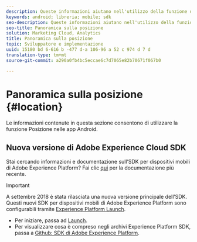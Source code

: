 ```yaml
---
description: Queste informazioni aiutano nell'utilizzo della funzione di Posizione nelle app Android.
keywords: android; libreria; mobile; sdk
seo-description: Queste informazioni aiutano nell'utilizzo della funzione di Posizione nelle app Android.
seo-title: Panoramica sulla posizione
solution: Marketing Cloud, Analytics
title: Panoramica sulla posizione
topic: Sviluppatore e implementazione
uuid: 15180 bd 6-616 b -477 d-a 106-96 a 52 c 974 d 7 d
translation-type: tm+mt
source-git-commit: a290a0fb4bc5eccae6c7d7065e82b70671f067b0

---
```



# Panoramica sulla posizione {#location}

Le informazioni contenute in questa sezione consentono di utilizzare la funzione Posizione nelle app Android.

## Nuova versione di Adobe Experience Cloud SDK

Stai cercando informazioni e documentazione sull’SDK per dispositivi mobili di Adobe Experience Platform? Fai clic [qui](https://aep-sdks.gitbook.io/docs/) per la documentazione più recente.

>[!IMPORTANT]
>
>A settembre 2018 è stata rilasciata una nuova versione principale dell’SDK. Questi nuovi SDK per dispositivi mobili di Adobe Experience Platform sono configurabili tramite [Experience Platform Launch](https://www.adobe.com/experience-platform/launch.html).

* Per iniziare, passa ad [Launch](https://launch.adobe.com/).
* Per visualizzare cosa è compreso negli archivi Experience Platform SDK, passa a [Github: SDK di Adobe Experience Platform](https://github.com/Adobe-Marketing-Cloud/acp-sdks).
